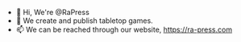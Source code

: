 - 👋 Hi, We're @RaPress
- 👀 We create and publish tabletop games.
- 📫 We can be reached through our website, https://ra-press.com

<!---
RaPress/RaPress is a ✨ special ✨ repository because its `README.md` (this file) appears on your GitHub profile.
You can click the Preview link to take a look at your changes.
--->
